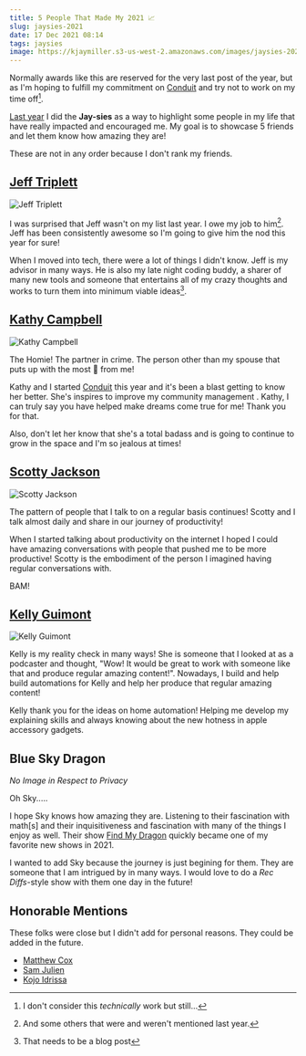 ```yaml
---
title: 5 People That Made My 2021 📈
slug: jaysies-2021
date: 17 Dec 2021 08:14
tags: jaysies
image: https://kjaymiller.s3-us-west-2.amazonaws.com/images/jaysies-2021.png
---
```


Normally awards like this are reserved for the very last post of the year, but as I'm hoping to fulfill my commitment on [Conduit](https://relay.fm/conduit/12) and try not to work on my time off[^1]. 

[Last year](./five-people-that-made-2020-fire) I did the **Jay-sies** as a way to highlight some people in my life that have really impacted and encouraged me. My goal is to showcase 5 friends and let them know how amazing they are!

These are not in any order because I don't rank my friends.

## [Jeff Triplett](https://twitter.com/webology)

![Jeff Triplett](https://kjaymiller.s3-us-west-2.amazonaws.com/images/webology.jpg)

I was surprised that Jeff wasn't on my list last year. I owe my job to him[^2]. Jeff has been consistently awesome so I'm going to give him the nod this year for sure!

When I moved into tech, there were a lot of things I didn't know. Jeff is my advisor in many ways. He is also my late night coding buddy, a sharer of many new tools and someone that entertains all of my crazy thoughts and works to turn them into minimum viable ideas[^3].

## [Kathy Campbell](https://twitter.com/mrssoup)

![Kathy Campbell](https://kjaymiller.s3-us-west-2.amazonaws.com/images/mrssoup.jpg)

The Homie! The partner in crime. The person other than my spouse that puts up with the most 💩 from me!

Kathy and I started [Conduit](https://relay.fm/conduit) this year and it's been a blast getting to know her better. She's inspires to improve my community management . Kathy, I can truly say you have helped make dreams come true for me! Thank you for that.

Also, don't let her know that she's a total badass and is going to continue to grow in the space and I'm so jealous at times!

## [Scotty Jackson](https://twitter.com/heyscottyj) ##

![Scotty Jackson](https://i0.wp.com/nestedfolderspodcast.com/wp-content/uploads/2019/07/scotty.jpg?w=400&ssl=1)

The pattern of people that I talk to on a regular basis continues! Scotty and I talk almost daily and share in our journey of productivity! 

When I started talking about productivity on the internet I hoped I could have amazing conversations with people that pushed me to be more productive! Scotty is the embodiment of the person I imagined having regular conversations with.

BAM!

## [Kelly Guimont](https://twitter.com/verso) ##

![Kelly Guimont](https://kjaymiller.s3-us-west-2.amazonaws.com/images/kellyguimont.jpeg)

Kelly is my reality check in many ways! She is someone that I looked at as a podcaster and thought, "Wow! It would be great to work with someone like that and produce regular amazing content!". Nowadays, I build and help build automations for Kelly and help her produce that regular amazing content!

Kelly thank you for the ideas on home automation! Helping me develop my explaining skills and always knowing about the new hotness in apple accessory gadgets.

## Blue Sky Dragon ##

_No Image in Respect to Privacy_

Oh Sky..... 

I hope Sky knows how amazing they are. Listening to their fascination with math[s] and their inquisitiveness and fascination with many of the things I enjoy as well. Their show [Find My Dragon](https://anchor.fm/find-my-dragon) quickly became one of my favorite new shows in 2021.

I wanted to add Sky because the journey is just begining for them. They are someone that I am intrigued by in many ways. I would love to do a _Rec Diffs_-style show with them one day in the future!

## Honorable Mentions ##

These folks were close but I didn't add for personal reasons. They could be added in the future.

- [Matthew Cox](https://twitter.com/mattiercox)
- [Sam Julien](https://twitter.com/samjulien)
- [Kojo Idrissa](https://twitter.com/transitionswpz)

[^1]: I don't consider this _technically_ work but still...
[^2]: And some others that were and weren't mentioned last year.
[^3]: That needs to be a blog post
